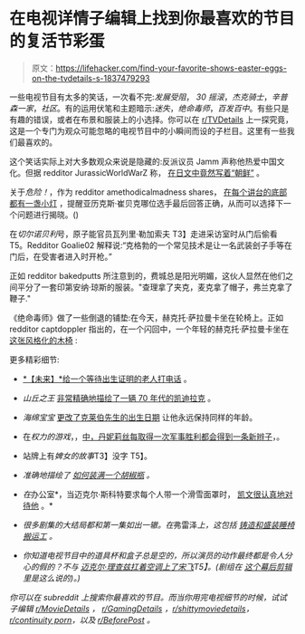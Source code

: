 # 在电视详情子编辑上找到你最喜欢的节目的复活节彩蛋

> 原文：<https://lifehacker.com/find-your-favorite-shows-easter-eggs-on-the-tvdetails-s-1837479293>

一些电视节目有太多的笑话，一次看不完:*发展受阻*， *30 摇滚*，*杰克骑士*，*辛普森一家*，*社区*。有的运用伏笔和主题暗示:*迷失*，*绝命毒师*，*百发百中*。有些只是有趣的错误，或者在布景和服装上的小选择。你可以在 [r/TVDetails](https://www.reddit.com/r/TVDetails/) 上一探究竟，这是一个专门为观众可能忽略的电视节目中的小瞬间而设的子栏目。这里有一些我们最喜欢的。



这个笑话实际上对大多数观众来说是隐藏的:反派议员 Jamm 声称他热爱中国文化。但据 redditor JurassicWorldWarZ 称， [在日文中竟然写着“朝鲜”](https://www.reddit.com/r/TVDetails/comments/7pxvo0/parks_rec_jamm_says_he_loves_chinese_culture_but/) 。

关于*危险！*，作为 redditor amethodicalmadness shares， [在每个讲台的底部都有一盏小灯](https://www.reddit.com/r/TVDetails/comments/bbb0pi/til_this_small_white_light_at_the_base_of_each/) ，提醒亚历克斯·崔贝克哪位选手最后回答正确，从而可以选择下一个问题进行揭晓。()

在*切尔诺贝利*号，原子能官员瓦列里·勒加索夫 T3】走进采访室时从门后偷看 T5。Redditor Goalie02 解释说:“克格勃的一个常见技术是让一名武装刽子手等在门后，在受害者进入时开枪。”

正如 redditor bakedputts 所注意到的，费城总是阳光明媚，这伙人显然在他们之间平分了一套印第安纳·琼斯的服装。"查理拿了夹克，麦克拿了帽子，弗兰克拿了鞭子."

《绝命毒师》做了一些倒退的铺垫:在今天，赫克托·萨拉曼卡坐在轮椅上。正如 redditor captdoppler 指出的，在一个闪回中，一个年轻的赫克托·萨拉曼卡坐在 [这张风格化的木椅](https://www.reddit.com/r/TVDetails/comments/cka0zm/in_breaking_bad_s3e7_during_the_flashback_scene/) :

更多精彩细节:

*   [*【未来】*给一个等待出生证明的老人打电话](https://www.reddit.com/r/TVDetails/comments/cozyfr/4_seasons_later/) 。

*   *山丘之王* [非常精确地描绘了一辆 70 年代的凯迪拉克](https://www.reddit.com/r/TVDetails/comments/cg4rov/in_season_5_episode_13_of_king_of_the_hill_hank/) 。
*   *海绵宝宝* [更改了克莱伯先生的出生日期](https://www.reddit.com/r/TVDetails/comments/cdto3g/in_the_spongebob_episode_sleepy_times_produced/) 让他永远保持同样的年龄。
*   在*权力的游戏*，，[中，丹妮莉丝每取得一次军事胜利都会得到一条新辫子](https://www.reddit.com/r/TVDetails/comments/726bd4/in_got_daenerys_gets_more_braids_in_her_hair_as/)，。
*   站牌上有*婢女的故事*T3】没字 T5】。
*   *准确地描绘了 [如何装满一个胡椒瓶](https://www.reddit.com/r/TVDetails/comments/70k2te/bobs_burgers_louise_fills_a_pepper_shaker_through/) 。*
*   *在*办公室*，当迈克尔·斯科特要求每个人带一个滑雪面罩时， [凯文很认真地对待他](https://www.reddit.com/r/TVDetails/comments/cq9m3h/in_the_booze_cruise_episode_of_the_office_michael/) 。*
*   *很多剧集的大结局都和第一集如出一辙。在*弗雷泽*上，这包括 [铸造和盛装睡椅搬运工](https://www.reddit.com/r/TVDetails/comments/874oq6/in_frasier_the_guy_that_delivers_martins_chair_in/) 。*
*   *你知道电视节目中的道具杯和盒子总是空的，所以演员的动作最终都是令人分心的假的？不与 [迈克尔·理查兹扛着空调上了*宋飞*](https://www.reddit.com/r/TVDetails/comments/bmr5od/in_the_parking_garage_michael_richards_kramer/)T5】。(剧组在 [这个幕后剪辑](https://youtu.be/vJI5kU-q4RM?t=164) 里是这么说的)。)*

*你可以在 subreddit 上搜索你最喜欢的节目。而当你用完电视细节的时候，试试子编辑 [r/MovieDetails](https://www.reddit.com/r/MovieDetails/) ， [r/GamingDetails](https://www.reddit.com/r/GamingDetails/) ，[r/shittymoviedetails](https://www.reddit.com/r/shittymoviedetails/)，[r/continuity porn](https://www.reddit.com/r/continuityporn/)，以及 [r/BeforePost](https://www.reddit.com/r/BeforePost/) 。*